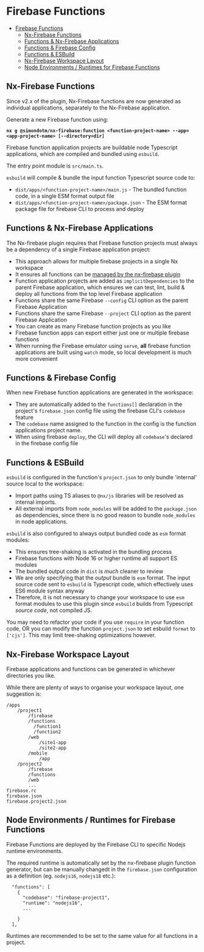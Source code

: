# Firebase Functions

- [Firebase Functions](#firebase-functions)
  - [Nx-Firebase Functions](#nx-firebase-functions)
  - [Functions \& Nx-Firebase Applications](#functions--nx-firebase-applications)
  - [Functions \& Firebase Config](#functions--firebase-config)
  - [Functions \& ESBuild](#functions--esbuild)
  - [Nx-Firebase Workspace Layout](#nx-firebase-workspace-layout)
  - [Node Environments / Runtimes for Firebase Functions](#node-environments--runtimes-for-firebase-functions)

## Nx-Firebase Functions

Since v2.x of the plugin, Nx-Firebase functions are now generated as individual applications, separately to the Nx-Firebase application.

Generate a new Firebase function using:

**`nx g @simondotm/nx-firebase:function <function-project-name> --app=<app-project-name> [--directory=dir]`**

Firebase function application projects are buildable node Typescript applications, which are compiled and bundled using `esbuild`.

The entry point module is `src/main.ts`.

`esbuild` will compile & bundle the input function Typescript source code to:

* `dist/apps/<function-project-name>/main.js` - The bundled function code, in a single ESM format output file
* `dist/apps/<function-project-name>/package.json` - The ESM format package file for firebase CLI to process and deploy


## Functions & Nx-Firebase Applications

The Nx-firebase plugin requires that Firebase function projects must always be a dependency of a single Firebase application project:

*  This approach allows for multiple firebase projects in a single Nx workspace
*  It ensures all functions can be [managed by the nx-firebase plugin](./nx-firebase-sync.md)
*  Function application projects are added as `implicitDependencies` to the parent Firebase application, which ensures we can test, lint, build & deploy all functions from the top level Firebase application
*  Functions share the same Firebase `--config` CLI option as the parent Firebase Application
*  Functions share the same Firebase `--project` CLI option as the parent Firebase Application
*  You can create as many Firebase function projects as you like
*  Firebase function apps can export either just one or multiple firebase functions
*  When running the Firebase emulator using `serve`, **all** firebase function applications are built using `watch` mode, so local development is much more convenient


## Functions & Firebase Config

When new Firebase function applications are generated in the workspace:

* They are automatically added to the `functions[]` declaration in the project's `firebase.json` config file using the firebase CLI's `codebase` feature
* The `codebase` name assigned to the function in the config is the function applications project name. 
* When using firebase `deploy`, the CLI will deploy all `codebase`'s declared in the firebase config file




## Functions & ESBuild

`esbuild` is configured in the function's `project.json` to only bundle 'internal' source local to the workspace:
* Import paths using TS aliases to `@nx/js` libraries will be resolved as internal imports. 
* All external imports from `node_modules` will be added to the `package.json` as dependencies, since there is no good reason to bundle `node_modules` in node applications.

`esbuild` is also configured to always output bundled code as `esm` format modules:

* This ensures tree-shaking is activated in the bundling process
* Firebase functions with Node 16 or higher runtime all support ES modules
* The bundled output code in `dist` is _much_ cleaner to review
* We are only specifying that the _output_ bundle is `esm` format. The input source code sent to `esbuild` is Typescript code, which effectively uses ES6 module syntax anyway
* Therefore, it is not necessary to change your workspace to use `esm` format modules to use this plugin since `esbuild` builds from Typescript _source code_, not compiled JS.


You may need to refactor your code if you use `require` in your function code, OR you can modify the function `project.json` to set esbuild `format` to `['cjs']`. This may limit tree-shaking optimizations however.
  








## Nx-Firebase Workspace Layout

Firebase applications and functions can be generated in whichever directories you like.

While there are plenty of ways to organise your workspace layout, one suggestion is:

```
/apps
    /project1
        /firebase
        /functions
          /function1
          /function2
        /web
            /site1-app
            /site2-app
        /mobile
            /app
    /project2
        /firebase
        /functions
        /web
        ...
firebase.rc
firebase.json
firebase.project2.json
```

## Node Environments / Runtimes for Firebase Functions

Firebase Functions are deployed by the Firebase CLI to specific Nodejs runtime environments.

The required runtime is automatically set by the nx-firebase plugin function generator, but can be manually changedt in the `firebase.json` configuration as a definition (eg. `nodejs16`, `nodejs18` etc.):

```
  "functions": [
    {
      "codebase": "firebase-project1",
      "runtime": "nodejs16",
      ...

    }    
  ],
```

Runtimes are recommended to be set to the same value for all functions in a project.
